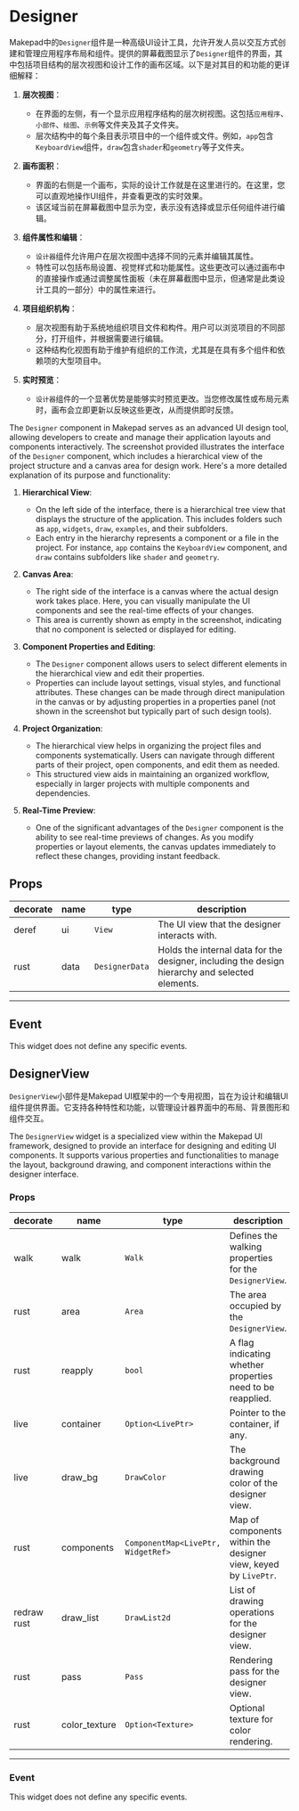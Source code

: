 # Designer

Makepad中的`Designer`组件是一种高级UI设计工具，允许开发人员以交互方式创建和管理应用程序布局和组件。提供的屏幕截图显示了`Designer`组件的界面，其中包括项目结构的层次视图和设计工作的画布区域。以下是对其目的和功能的更详细解释：

1. **层次视图**：
    - 在界面的左侧，有一个显示应用程序结构的层次树视图。这包括`应用程序`、`小部件`、`绘图`、`示例`等文件夹及其子文件夹。
    - 层次结构中的每个条目表示项目中的一个组件或文件。例如，`app`包含`KeyboardView`组件，`draw`包含`shader`和`geometry`等子文件夹。

2. **画布面积**：
    - 界面的右侧是一个画布，实际的设计工作就是在这里进行的。在这里，您可以直观地操作UI组件，并查看更改的实时效果。
    - 该区域当前在屏幕截图中显示为空，表示没有选择或显示任何组件进行编辑。

3. **组件属性和编辑**：
    - `设计器`组件允许用户在层次视图中选择不同的元素并编辑其属性。
    - 特性可以包括布局设置、视觉样式和功能属性。这些更改可以通过画布中的直接操作或通过调整属性面板（未在屏幕截图中显示，但通常是此类设计工具的一部分）中的属性来进行。

4. **项目组织机构**：
    - 层次视图有助于系统地组织项目文件和构件。用户可以浏览项目的不同部分，打开组件，并根据需要进行编辑。
    - 这种结构化视图有助于维护有组织的工作流，尤其是在具有多个组件和依赖项的大型项目中。

5. **实时预览**：
    - `设计器`组件的一个显著优势是能够实时预览更改。当您修改属性或布局元素时，画布会立即更新以反映这些更改，从而提供即时反馈。


The `Designer` component in Makepad serves as an advanced UI design tool, allowing developers to create and manage their application layouts and components interactively. The screenshot provided illustrates the interface of the `Designer` component, which includes a hierarchical view of the project structure and a canvas area for design work. Here's a more detailed explanation of its purpose and functionality:

1. **Hierarchical View**:
   - On the left side of the interface, there is a hierarchical tree view that displays the structure of the application. This includes folders such as `app`, `widgets`, `draw`, `examples`, and their subfolders.
    - Each entry in the hierarchy represents a component or a file in the project. For instance, `app` contains the `KeyboardView` component, and `draw` contains subfolders like `shader` and `geometry`.

2. **Canvas Area**:
    - The right side of the interface is a canvas where the actual design work takes place. Here, you can visually manipulate the UI components and see the real-time effects of your changes.
    - This area is currently shown as empty in the screenshot, indicating that no component is selected or displayed for editing.

3. **Component Properties and Editing**:
    - The `Designer` component allows users to select different elements in the hierarchical view and edit their properties.
    - Properties can include layout settings, visual styles, and functional attributes. These changes can be made through direct manipulation in the canvas or by adjusting properties in a properties panel (not shown in the screenshot but typically part of such design tools).

4. **Project Organization**:
    - The hierarchical view helps in organizing the project files and components systematically. Users can navigate through different parts of their project, open components, and edit them as needed.
    - This structured view aids in maintaining an organized workflow, especially in larger projects with multiple components and dependencies.

5. **Real-Time Preview**:
    - One of the significant advantages of the `Designer` component is the ability to see real-time previews of changes. As you modify properties or layout elements, the canvas updates immediately to reflect these changes, providing instant feedback.


## Props
|decorate|name|type|description|
|--|--|--|--|
|deref|ui|`View`|The UI view that the designer interacts with.|
|rust|data|`DesignerData`|Holds the internal data for the designer, including the design hierarchy and selected elements.|

---

## Event
This widget does not define any specific events.

## DesignerView

`DesignerView`小部件是Makepad UI框架中的一个专用视图，旨在为设计和编辑UI组件提供界面。它支持各种特性和功能，以管理设计器界面中的布局、背景图形和组件交互。

The `DesignerView` widget is a specialized view within the Makepad UI framework, designed to provide an interface for designing and editing UI components. It supports various properties and functionalities to manage the layout, background drawing, and component interactions within the designer interface.

### Props
|decorate|name|type|description|
|--|--|--|--|
|walk|walk|`Walk`|Defines the walking properties for the `DesignerView`.|
|rust|area|`Area`|The area occupied by the `DesignerView`.|
|rust|reapply|`bool`|A flag indicating whether properties need to be reapplied.|
|live|container|`Option<LivePtr>`|Pointer to the container, if any.|
|live|draw_bg|`DrawColor`|The background drawing color of the designer view.|
|rust|components|`ComponentMap<LivePtr, WidgetRef>`|Map of components within the designer view, keyed by `LivePtr`.|
|redraw rust|draw_list|`DrawList2d`|List of drawing operations for the designer view.|
|rust|pass|`Pass`|Rendering pass for the designer view.|
|rust|color_texture|`Option<Texture>`|Optional texture for color rendering.|

---

### Event
This widget does not define any specific events.